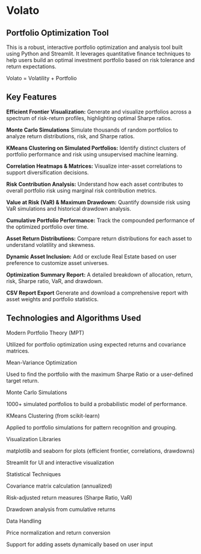 # Volato

## Portfolio Optimization Tool

This is a robust, interactive portfolio optimization and analysis tool built using Python and Streamlit. It leverages quantitative finance techniques to help users build an optimal investment portfolio based on risk tolerance and return expectations.

Volato = Volatility + Portfolio

## Key Features

**Efficient Frontier Visualization:**
 Generate and visualize portfolios across a spectrum of risk-return profiles, highlighting optimal Sharpe ratios.

**Monte Carlo Simulations**
 Simulate thousands of random portfolios to analyze return distributions, risk, and Sharpe ratios.

**KMeans Clustering on Simulated Portfolios:**
 Identify distinct clusters of portfolio performance and risk using unsupervised machine learning.

**Correlation Heatmaps & Matrices:**
 Visualize inter-asset correlations to support diversification decisions.

**Risk Contribution Analysis:**
 Understand how each asset contributes to overall portfolio risk using marginal risk contribution metrics.

**Value at Risk (VaR) & Maximum Drawdown:**
 Quantify downside risk using VaR simulations and historical drawdown analysis.

**Cumulative Portfolio Performance:**
Track the compounded performance of the optimized portfolio over time.

**Asset Return Distributions:**
Compare return distributions for each asset to understand volatility and skewness.

**Dynamic Asset Inclusion:**
 Add or exclude Real Estate based on user preference to customize asset universes.

**Optimization Summary Report:**
 A detailed breakdown of allocation, return, risk, Sharpe ratio, VaR, and drawdown.

**CSV Report Export**
 Generate and download a comprehensive report with asset weights and portfolio statistics.

## Technologies and Algorithms Used

Modern Portfolio Theory (MPT)

Utilized for portfolio optimization using expected returns and covariance matrices.

Mean-Variance Optimization

Used to find the portfolio with the maximum Sharpe Ratio or a user-defined target return.

Monte Carlo Simulations

1000+ simulated portfolios to build a probabilistic model of performance.

KMeans Clustering (from scikit-learn)

Applied to portfolio simulations for pattern recognition and grouping.

Visualization Libraries

matplotlib and seaborn for plots (efficient frontier, correlations, drawdowns)

Streamlit for UI and interactive visualization

Statistical Techniques

Covariance matrix calculation (annualized)

Risk-adjusted return measures (Sharpe Ratio, VaR)

Drawdown analysis from cumulative returns

Data Handling

Price normalization and return conversion

Support for adding assets dynamically based on user input



